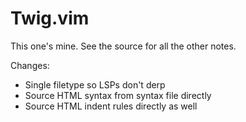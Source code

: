 # Twig.vim

This one's mine. See the source for all the other notes.

Changes:

- Single filetype so LSPs don't derp
- Source HTML syntax from syntax file directly
- Source HTML indent rules directly as well
